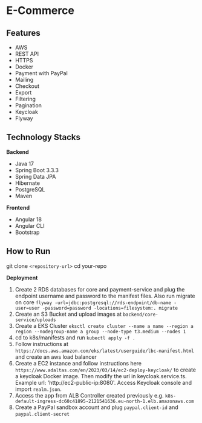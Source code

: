 # E-Commerce

## Features
- AWS
- REST API
- HTTPS
- Docker
- Payment with PayPal
- Mailing
- Checkout
- Export
- Filtering
- Pagination
- Keycloak
- Flyway

## Technology Stacks
**Backend**
- Java 17
- Spring Boot 3.3.3
- Spring Data JPA
- Hibernate
- PostgreSQL
- Maven

**Frontend**
- Angular 18
- Angular CLI
- Bootstrap

## How to  Run

git clone `<repository-url>`
cd your-repo

**Deployment**
1. Create 2 RDS databases for core and payment-service and plug the endpoint username and password to the manifest files.
   Also run migrate on core `flyway -url=jdbc:postgresql://rds-endpoint/db-name -user=user -password=password -locations=filesystem:. migrate`
2. Create an S3 Bucket and upload images at `backend/core-service/uploads`
3. Create a EKS Cluster
`eksctl create cluster --name a name --region a region --nodegroup-name a group --node-type t3.medium --nodes 1`
4. cd to k8s/manifests and run `kubectl apply -f .`
5. Follow instructions at `https://docs.aws.amazon.com/eks/latest/userguide/lbc-manifest.html` and create an aws load balancer
6. Create a EC2 instance and follow instructions here `https://www.adaltas.com/en/2023/03/14/ec2-deploy-keycloak/` to create a keycloak
   Docker image. Then modify the url in keycloak.service.ts. Example url: 'http://ec2-public-ip:8080'. Access Keycloak console and import `realm.json`.
7. Access the app from ALB Controller created previously e.g. `k8s-default-ingress-dc60c41895-2121541636.eu-north-1.elb.amazonaws.com`
8. Create a PayPal sandbox account and plug `paypal.client-id` and `paypal.client-secret`


